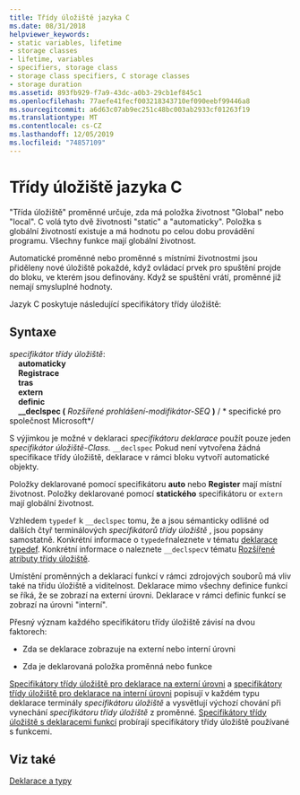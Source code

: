 ```yaml
---
title: Třídy úložiště jazyka C
ms.date: 08/31/2018
helpviewer_keywords:
- static variables, lifetime
- storage classes
- lifetime, variables
- specifiers, storage class
- storage class specifiers, C storage classes
- storage duration
ms.assetid: 893fb929-f7a9-43dc-a0b3-29cb1ef845c1
ms.openlocfilehash: 77aefe41fecf003218343710ef090eebf99446a8
ms.sourcegitcommit: a6d63c07ab9ec251c48bc003ab2933cf01263f19
ms.translationtype: MT
ms.contentlocale: cs-CZ
ms.lasthandoff: 12/05/2019
ms.locfileid: "74857109"
---
```

# <a name="c-storage-classes"></a>Třídy úložiště jazyka C

"Třída úložiště" proměnné určuje, zda má položka životnost "Global" nebo "local". C volá tyto dvě životnosti "static" a "automaticky". Položka s globální životností existuje a má hodnotu po celou dobu provádění programu. Všechny funkce mají globální životnost.

Automatické proměnné nebo proměnné s místními životnostmi jsou přiděleny nové úložiště pokaždé, když ovládací prvek pro spuštění projde do bloku, ve kterém jsou definovány. Když se spuštění vrátí, proměnné již nemají smysluplné hodnoty.

Jazyk C poskytuje následující specifikátory třídy úložiště:

## <a name="syntax"></a>Syntaxe

*specifikátor třídy úložiště*:<br/>
&nbsp;&nbsp;&nbsp;&nbsp;**automaticky**<br/>
&nbsp;&nbsp;&nbsp;&nbsp;**Registrace**<br/>
&nbsp;&nbsp;&nbsp;&nbsp;**tras**<br/>
&nbsp;&nbsp;&nbsp;&nbsp;**extern**<br/>
&nbsp;&nbsp;&nbsp;&nbsp;**definic**<br/>
&nbsp;&nbsp;&nbsp;&nbsp;**__declspec (** *Rozšířené prohlášení-modifikátor-SEQ* **)**  / \* specifické pro společnost Microsoft\*/

S výjimkou je možné v deklaraci *specifikátoru deklarace* použít pouze jeden *specifikátor úložiště-Class.* `__declspec` Pokud není vytvořena žádná specifikace třídy úložiště, deklarace v rámci bloku vytvoří automatické objekty.

Položky deklarované pomocí specifikátoru **auto** nebo **Register** mají místní životnost. Položky deklarované pomocí **statického** specifikátoru or `extern` mají globální životnost.

Vzhledem `typedef` k `__declspec` tomu, že a jsou sémanticky odlišné od dalších čtyř terminálových *specifikátorů třídy úložiště* , jsou popsány samostatně. Konkrétní informace o `typedef`naleznete v tématu [deklarace typedef](../c-language/typedef-declarations.md). Konkrétní informace o naleznete `__declspec`v tématu [Rozšířené atributy třídy úložiště](../c-language/c-extended-storage-class-attributes.md).

Umístění proměnných a deklarací funkcí v rámci zdrojových souborů má vliv také na třídu úložiště a viditelnost. Deklarace mimo všechny definice funkcí se říká, že se zobrazí na externí úrovni. Deklarace v rámci definic funkcí se zobrazí na úrovni "interní".

Přesný význam každého specifikátoru třídy úložiště závisí na dvou faktorech:

- Zda se deklarace zobrazuje na externí nebo interní úrovni

- Zda je deklarovaná položka proměnná nebo funkce

[Specifikátory třídy úložiště pro deklarace na externí úrovni](../c-language/storage-class-specifiers-for-external-level-declarations.md) a [specifikátory třídy úložiště pro deklarace na interní úrovni](../c-language/storage-class-specifiers-for-internal-level-declarations.md) popisují v každém typu deklarace terminály *specifikátoru úložiště* a vysvětlují výchozí chování při vynechání *specifikátoru třídy úložiště* z proměnné. [Specifikátory třídy úložiště s deklaracemi funkcí](../c-language/storage-class-specifiers-with-function-declarations.md) probírají specifikátory třídy úložiště používané s funkcemi.

## <a name="see-also"></a>Viz také

[Deklarace a typy](../c-language/declarations-and-types.md)
